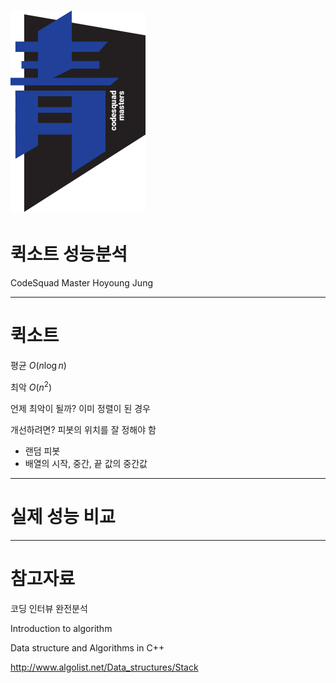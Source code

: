 <!-- $theme: default -->

# ![70%](images/img_blue.png) 
# 퀵소트 성능분석 
CodeSquad Master 
Hoyoung Jung

---
<!-- page_number: true -->
# 퀵소트 

평균 $O(n\log n)$ 

최악 $O(n^2)$

언제 최악이 될까? 이미 정렬이 된 경우

개선하려면? 피봇의 위치를 잘 정해야 함 
 - 랜덤 피봇
 - 배열의 시작, 중간, 끝 값의 중간값

---
# 실제 성능 비교 


---
# 참고자료

코딩 인터뷰 완전분석

Introduction to algorithm

Data structure and Algorithms in C++

http://www.algolist.net/Data_structures/Stack
